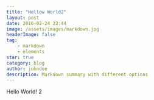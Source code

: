 ```yaml
---
title: "Hellow World2"
layout: post
date: 2016-02-24 22:44
image: /assets/images/markdown.jpg
headerImage: false
tag:
    - markdown
    - elements
star: true
category: blog
author: johndoe
description: Markdown summary with different options
---
```


Hello World! 2
